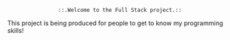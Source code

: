                     ::.Welcome to the Full Stack project.::


This project is being produced for people to get to know my programming skills!
